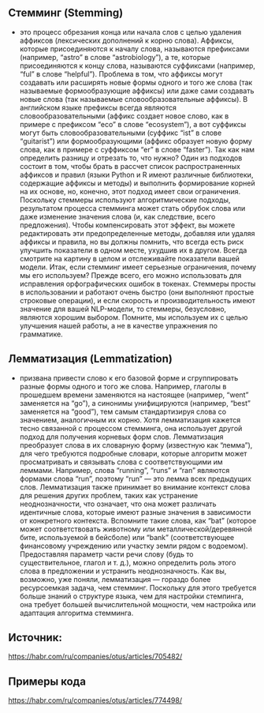 ## Стемминг (Stemming)
- это процесс обрезания конца или начала слов с целью удаления аффиксов (лексических дополнений к корню слова).
Аффиксы, которые присоединяются к началу слова, называются префиксами (например, “astro” в слове “astrobiology”), а те, которые присоединяются к концу слова, называются суффиксами (например, “ful” в слове “helpful”). 
Проблема в том, что аффиксы могут создавать или расширять новые формы одного и того же слова (так называемые формообразующие аффиксы) или даже сами создавать новые слова (так называемые словообразовательные аффиксы). В английском языке префиксы всегда являются словообразовательными (аффикс создает новое слово, как в примере с префиксом “eco” в слове “ecosystem”), а вот суффиксы могут быть словообразовательными (суффикс “ist” в слове “guitarist”) или формообразующими (аффикс образует новую форму слова, как в примере с суффиксом “er” в слове “faster”).
Так как нам определить разницу и отрезать то, что нужно?
Один из подходов состоит в том, чтобы брать в рассчет список распространенных аффиксов и правил (языки Python и R имеют различные библиотеки, содержащие аффиксы и методы) и выполнить формирование корней на их основе, но, конечно, этот подход имеет свои ограничения. Поскольку стеммеры используют алгоритмические подходы, результатом процесса стемминга может стать обрубок слова или даже изменение значения слова (и, как следствие, всего предложения). Чтобы компенсировать этот эффект, вы можете редактировать эти предопределенные методы, добавляя или удаляя аффиксы и правила, но вы должны помнить, что всегда есть риск улучшить показатели в одном месте, ухудшив их в другом. Всегда смотрите на картину в целом и отслеживайте показатели вашей модели.
Итак, если стемминг имеет серьезные ограничения, почему мы его используем? Прежде всего, его можно использовать для исправления орфографических ошибок в токенах. Стеммеры просты в использовании и работают очень быстро (они выполняют простые строковые операции), и если скорость и производительность имеют значение для вашей NLP-модели, то стеммеры, безусловно, являются хорошим выбором. Помните, мы используем их с целью улучшения нашей работы, а не в качестве упражнения по грамматике.

## Лемматизация (Lemmatization)
- призвана привести слово к его базовой форме и сгруппировать разные формы одного и того же слова. Например, глаголы в прошедшем времени заменяются на настоящее (например, “went” заменяется на “go”), а синонимы унифицируются (например, “best” заменяется на “good”), тем самым стандартизируя слова со значением, аналогичным их корню. Хотя лемматизация кажется тесно связанной с процессом стемминга, она использует другой подход для получения корневых форм слов.
Лемматизация преобразует слова в их словарную форму (известную как “лемма”), для чего требуются подробные словари, которые алгоритм может просматривать и связывать слова с соответствующими им леммами.
Например, слова “running”, “runs” и “ran” являются формами слова “run”, поэтому “run” — это лемма всех предыдущих слов.
Лемматизация также принимает во внимание контекст слова для решения других проблем, таких как устранение неоднозначности, что означает, что она может различать идентичные слова, которые имеют разные значения в зависимости от конкретного контекста. Вспомните такие слова, как “bat” (которое может соответствовать животному или металлической/деревянной бите, используемой в бейсболе) или “bank” (соответствующее финансовому учреждению или участку земли рядом с водоемом). Предоставляя параметр части речи слову (будь то существительное, глагол и т. д.), можно определить роль этого слова в предложении и устранить неоднозначность.
Как вы, возможно, уже поняли, лемматизация — гораздо более ресурсоемкая задача, чем стемминг. Поскольку для этого требуется больше знаний о структуре языка, чем для настройки стемпинга, она требует большей вычислительной мощности, чем настройка или адаптация алгоритма стемминга.

## Источник:
https://habr.com/ru/companies/otus/articles/705482/

## Примеры кода
https://habr.com/ru/companies/otus/articles/774498/
